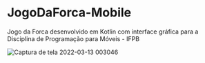# JogoDaForca-Mobile
Jogo da Forca desenvolvido em Kotlin com interface gráfica para a Disciplina de Programação para Móveis - IFPB

![Captura de tela 2022-03-13 003046](https://user-images.githubusercontent.com/62351565/158043817-7d4b8f24-5c71-4162-a96c-64fa4be75146.png)
